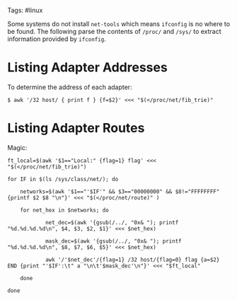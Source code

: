 Tags: #linux 

Some systems do not install `net-tools` which means `ifconfig` is no where to be found.  The following parse the contents of `/proc/` and `/sys/` to extract information provided by `ifconfig`.

# Listing Adapter Addresses
To determine the address of each adapter:
```shell
$ awk '/32 host/ { print f } {f=$2}' <<< "$(</proc/net/fib_trie)"
```

# Listing Adapter Routes
Magic:
```shell
ft_local=$(awk '$1=="Local:" {flag=1} flag' <<< "$(</proc/net/fib_trie)")

for IF in $(ls /sys/class/net/); do

    networks=$(awk '$1=="'$IF'" && $3=="00000000" && $8!="FFFFFFFF" {printf $2 $8 "\n"}' <<< "$(</proc/net/route)" )

    for net_hex in $networks; do

            net_dec=$(awk '{gsub(/../, "0x& "); printf "%d.%d.%d.%d\n", $4, $3, $2, $1}' <<< $net_hex)

            mask_dec=$(awk '{gsub(/../, "0x& "); printf "%d.%d.%d.%d\n", $8, $7, $6, $5}' <<< $net_hex)

            awk '/'$net_dec'/{flag=1} /32 host/{flag=0} flag {a=$2} END {print "'$IF':\t" a "\n\t'$mask_dec'\n"}' <<< "$ft_local"

    done

done
```